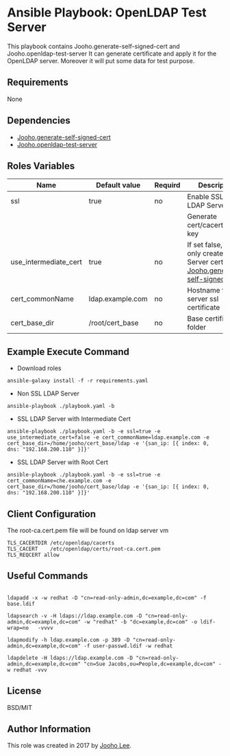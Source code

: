 Ansible Playbook: OpenLDAP Test Server
=========

This playbook contains Jooho.generate-self-signed-cert and Jooho.openldap-test-server
It can generate certificate and apply it for the OpenLDAP server. Moreover it will put some data for test purpose.


Requirements
------------
None

Dependencies
------------

- [Jooho.generate-self-signed-cert](https://galaxy.ansible.com/Jooho/generate-self-signed-cert/)
- [Jooho.openldap-test-server](https://galaxy.ansible.com/Jooho/openldap-test-server/)

Roles Variables
--------------

| Name                      | Default value                         |        Requird       | Description                                                                 |
|---------------------------|---------------------------------------|----------------------|-----------------------------------------------------------------------------|
| ssl                       |  true                                 |         no           | Enable SSL for LDAP Server                                                  |
|                           |                                       |                      | Generate cert/cacert/private key                                            |
| use_intermediate_cert     |  true                                 |         no           | If set false, it will only create Root + Server cert (Refer [Jooho.generate-self-signed-cert](https://galaxy.ansible.com/Jooho/generate-self-signed-cert/) |
| cert_commonName           |  ldap.example.com                     |         no           | Hostname for ldap server ssl certificate                                    |
| cert_base_dir             |  /root/cert_base                      |         no           | Base certificate folder                                                     |


Example Execute Command
-----------------------

- Download roles
```
ansible-galaxy install -f -r requirements.yaml
```

- Non SSL LDAP Server
```
ansible-playbook ./playbook.yaml -b
```

- SSL LDAP Server with Intermediate Cert
```
ansible-playbook ./playbook.yaml -b -e ssl=true -e use_intermediate_cert=false -e cert_commonName=ldap.example.com -e cert_base_dir=/home/jooho/cert_base/ldap -e '{san_ip: [{ index: 0, dns: "192.168.200.110" }]}'
```

- SSL LDAP Server with Root Cert
```
ansible-playbook ./playbook.yaml -b -e ssl=true -e cert_commonName=che.example.com -e cert_base_dir=/home/jooho/cert_base/ldap -e '{san_ip: [{ index: 0, dns: "192.168.200.110" }]}'
```

Client Configuration
--------------------
The root-ca.cert.pem file will be found on ldap server vm

```
TLS_CACERTDIR /etc/openldap/cacerts
TLS_CACERT    /etc/openldap/certs/root-ca.cert.pem
TLS_REQCERT allow
```

Useful Commands
----------
```

ldapadd -x -w redhat -D "cn=read-only-admin,dc=example,dc=com" -f base.ldif

ldapsearch -v -H ldaps://ldap.example.com -D "cn=read-only-admin,dc=example,dc=com" -w "redhat" -b "dc=example,dc=com" -o ldif-wrap=no   -vvvv

ldapmodify -h ldap.example.com -p 389 -D "cn=read-only-admin,dc=example,dc=com" -f user-passwd.ldif -w redhat

ldapdelete -H ldaps://ldap.example.com -D "cn=read-only-admin,dc=example,dc=com" "cn=Sue Jacobs,ou=People,dc=example,dc=com" -w redhat -vvv

```

License
-------

BSD/MIT

Author Information
------------------

This role was created in 2017 by [Jooho Lee](http://github.com/jooho).

